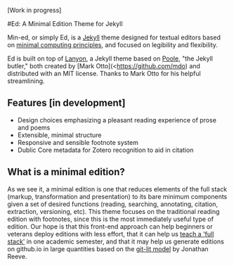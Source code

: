 [Work in progress]

#Ed: A Minimal Edition Theme for Jekyll

Min-ed, or simply Ed, is a [Jekyll](https://jekyllrb.com/
) theme designed for textual editors based on [minimal computing principles](http://go-dh.github.io/mincomp/), and focused on legibility and flexibility. 

Ed is built on top of [Lanyon](https://github.com/poole/lanyon), a Jekyll theme based on [Poole](http://getpoole.com), "the Jekyll butler," both created by [Mark Otto](<https://github.com/mdo) and distributed with an MIT license. Thanks to Mark Otto for his helpful streamlining. 

## Features [in development]
- Design choices emphasizing a pleasant reading experience of prose and poems
- Extensible, minimal structure 
- Responsive and sensible footnote system
- Dublic Core metadata for Zotero recognition to aid in citation

## What is a minimal edition?
As we see it, a minimal edition is one that reduces elements of the full stack (markup, transformation and presentation) to its bare minimum components given a set of desired functions (reading, searching, annotating, citation, extraction, versioning, etc). This theme focuses on the traditional reading edition with footnotes, since this is the most immediately useful type of edition. Our hope is that this front-end approach can help beginners or veterans deploy editions with less effort, that it can help us [teach a 'full stack'](https://github.com/susannalles/MinimalEditions/blob/master/index.md) in one academic semester, and that it may help us generate editions on github.io in large quantities based on the [git-lit model](http://jonreeve.com/2015/09/introducing-git-lit/) by Jonathan Reeve.




